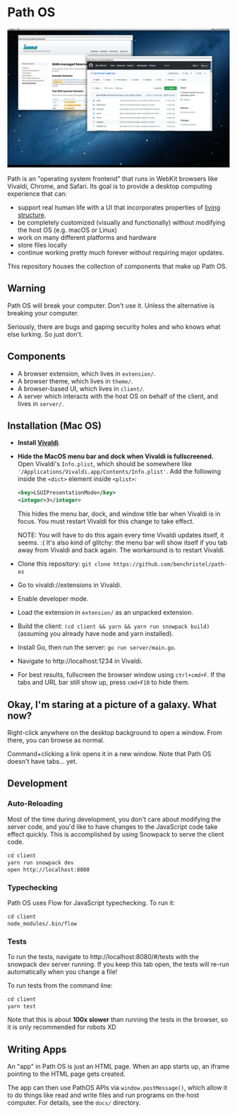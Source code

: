 # Path OS

![screenshot of iana.org in a Path OS browser window](screenshot.png)

Path is an "operating system frontend" that runs in WebKit
browsers like Vivaldi, Chrome, and Safari. Its goal is to
provide a desktop computing experience that can:

- support real human life with a UI that incorporates
  properties of [living structure](https://www.livingneighborhoods.org/ht-0/fifteen.htm).
- be completely customized (visually and functionally)
  without modifying the host OS (e.g. macOS or Linux)
- work on many different platforms and hardware
- store files locally
- continue working pretty much forever without requiring
  major updates.

This repository houses the collection of components that
make up Path OS.

## Warning

Path OS will break your computer. Don't use it. Unless the
alternative is breaking your computer.

Seriously, there are bugs and gaping security holes and who
knows what else lurking. So just don't.

## Components

- A browser extension, which lives in `extension/`.
- A browser theme, which lives in `theme/`.
- A browser-based UI, which lives in `client/`.
- A server which interacts with the host OS on behalf of the
  client, and lives in `server/`.

## Installation (Mac OS)

- **Install [Vivaldi](https://vivaldi.com)**.
- **Hide the MacOS menu bar and dock when Vivaldi is
  fullscreened.** Open Vivaldi's `Info.plist`, which should
  be somewhere like
  `'/Applications/Vivaldi.app/Contents/Info.plist'`.
  Add the following inside the `<dict>` element inside
  `<plist>`:

  ```xml
  <key>LSUIPresentationMode</key>
  <integer>3</integer>
  ```

  This hides the menu bar, dock, and window title bar when
  Vivaldi is in focus. You must restart Vivaldi for this
  change to take effect.

  NOTE: You will have to do this again every time Vivaldi
  updates itself, it seems. :( It's also kind of glitchy:
  the menu bar will show itself if you tab away from
  Vivaldi and back again. The workaround is to restart
  Vivaldi.

- Clone this repository:
  `git clone https://github.com/benchristel/path-os`
- Go to vivaldi://extensions in Vivaldi.
- Enable developer mode.
- Load the extension in `extension/` as an unpacked
  extension.
- Build the client: `(cd client && yarn && yarn run snowpack
  build)` (assuming you already have node and yarn
  installed).
- Install Go, then run the server: `go run server/main.go`.
- Navigate to http://localhost:1234 in Vivaldi.
- For best results, fullscreen the browser window using
  `ctrl+cmd+F`. If the tabs and URL bar still show up,
  press `cmd+F10` to hide them.

## Okay, I'm staring at a picture of a galaxy. What now?

Right-click anywhere on the desktop background to open a
window. From there, you can browse as normal.

Command+clicking a link opens it in a new window. Note that
Path OS doesn't have tabs... yet.

## Development

### Auto-Reloading

Most of the time during development, you don't care about
modifying the server code, and you'd like to have changes
to the JavaScript code take effect quickly. This is
accomplished by using Snowpack to serve the client code.

```
cd client
yarn run snowpack dev
open http://localhost:8080
```

### Typechecking

Path OS uses Flow for JavaScript typechecking. To run it:

```
cd client
node_modules/.bin/flow
```

### Tests

To run the tests, navigate to http://localhost:8080/#/tests
with the snowpack dev server running. If you keep this tab
open, the tests will re-run automatically when you change a
file!

To run tests from the command line:

```
cd client
yarn test
```

Note that this is about **100x slower** than running the
tests in the browser, so it is only recommended for robots XD

## Writing Apps

An "app" in Path OS is just an HTML page. When an app starts
up, an iframe pointing to the HTML page gets created.

The app can then use PathOS APIs via `window.postMessage()`,
which allow it to do things like read and write files and
run programs on the host computer. For details, see the
`docs/` directory.
